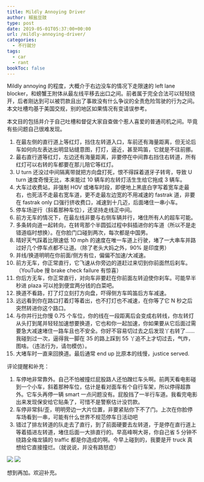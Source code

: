 ```yaml
---
title: Mildly Annoying Driver
author: 椒盐豆豉
type: post
date: 2019-05-01T05:37:00+00:00
url: /mildly-annoying-driver/
categories:
  - 不行就分
tags:
  - car
  - rant
bookToc: false
---
```

Mildly annoying 的程度，大概介于右边没车的情况下走限速的 left lane blocker，和螃蟹王附体从最左线平移去出口之间。前者属于完全合法可以轻轻绕开，后者刚达到可以被罚款且出了事故没有什么争议的全责危险驾驶的行为之间。本文吐槽均基于美国交规，别的地区如果情况有变请误参考。

本文目的包括并介于自己吐槽和督促大家自查做个惹人喜爱的普通司机之间。毕竟有些问题自己很难发现。

1. 在最左侧的直行道上等红灯，挡住左转道入口，车前还有海量距离，但无论后车如何向左表达出明显钻缝意图，打灯，逼近，甚至鸣笛，它就是不往前挪。
2. 最右直行道等红灯，左边还有海量距离，非要停在中间靠右挡住右转道，所有红灯可以右转的车都要在那儿陪它等红灯。
3. U turn 还没过中间隔离带就把方向盘打死，恨不得踩着道牙子转弯，导致 U turn 速度奇慢无比，本来能过 10 辆车的左转灯活生生给它拖成 3 辆车。
4. 大车过收费站，非强制 HOV 或堵车时段，即便地上黑底白字写着宽车走最右，也死活不走最右宽车道，更不走最左边宽的不用减速的 fastrak 道，非要在 fastrak only 口强行挤收费口，减速到十几迈，后面堵住一串小车。
5. 停车场逆行（斜着那种车位），还坚持走线正中间。
6. 前方无车的情况下，在最左线非要与右侧车辆并行，堵住所有人的超车可能。
7. 多条转向道一起转向，在转弯那个半圆弧过程中斜插进你的车道（所以不是走错道临时想换）。在你脸门口碰到两次，每次都是中国男。
8. 晴好天气踩着比限速低 10 mph 的速度在唯一车道上行驶，堵了一大串车并路过好几个停车点都不让道。（除了老头大妈之外，90% 是印度男）
9. 并线/换道明明在你前面/侧方有位，偏偏不加速/大减速。
10. 前方无车，你正常直行，它飞速从你旁边的道赶过来切到你前面然后刹车。（YouTube 搜 brake check failure 有惊喜）
11. 你后方无车，你正常直行，对向车非要赶在你前面左转迫使你刹车。可能早半秒进 plaza 可以抢到便宜两分钱的白菜吧。
12. 换道不看路，打了灯立刻打方向盘，吓得侧方车鸣笛后方车减速。
13. 远远看到你在路口打着灯等着出，也不打灯也不减速，在你等了它 N 秒之后突然转进你这个路口。
14. 与你并行比你慢 0.75 个车位，你的线在一段距离后会变成右转线，你左转灯从头打到尾并轻轻加速想要换道，它也和你一起加速，你如果要从它后面过需要急大减速堵住一路车且也不安全。你好不容易切过去之后发现丫右转了……我碰到过一次，逼得我一脚在 35 的路上踩到 55 丫追不上才切过去，气炸，图啥。（违法行为，请勿模仿）。
3. 大堵车时一直来回换道。最后通常 end up 比原本的线慢，justice served.

评论提醒和补充：

1. 车停地非常靠外。自己不怕被撞烂屁股路人还怕蹭烂车头啊。前两天看电影碰到一个小车，斜着那种车位，估计是看对面车有个自行车架，所以停得超靠外。它车头再停一辆 smart 一点问题没有。屁股挡了一半行车道。我看完电影出来发现保安给它贴条了，可惜不是警察估计没罚款。
2. 车停非常斜/歪，明明旁边一大片位置，非要紧贴你下不了门。上次在你脸停车场看到一串，可能有什么世界不规范停车日活动吧
3. 错过了排左转道的队走去了直行，到了前面硬要去左转道，于是停在直行道上等着插进左转道，堵住后面一大排直行的。早高峰啊大哥，你自己省 5 分钟不绕路全梅龙镇的 traffic 都是你造成的啊。今早上碰到的，我要是开 truck 真想给它直接撞烂。（就说说，并没有路怒症）

![](https://media.douchi.space/douchi/media_attachments/files/110/462/031/208/045/433/original/4418f734b0f5a554.png)
![](https://media.douchi.space/douchi/media_attachments/files/110/462/031/599/530/706/original/3fe2f4c8d3c15861.png)

想到再加。欢迎补充。

